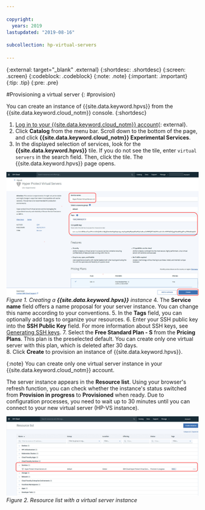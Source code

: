 ```yaml
---

copyright:
  years: 2019
lastupdated: "2019-08-16"

subcollection: hp-virtual-servers

---
```


{:external: target="_blank" .external}
{:shortdesc: .shortdesc}
{:screen: .screen}
{:codeblock: .codeblock}
{:note: .note}
{:important: .important}
{:tip: .tip}
{:pre: .pre}

#Provisioning a virtual server
{: #provision}

You can create an instance of {{site.data.keyword.hpvs}} from the {{site.data.keyword.cloud_notm}} console.
{:shortdesc}

1. [Log in to your {{site.data.keyword.cloud_notm}} account](https://cloud.ibm.com){: external}.
2. Click **Catalog** from the menu bar. Scroll down to the bottom of the page, and click **{{site.data.keyword.cloud_notm}} Experimental Services**.
3. In the displayed selection of services, look for the **{{site.data.keyword.hpvs}}** tile. If you do not see the tile, enter `virtual servers` in the search field. Then, click the tile. The {{site.data.keyword.hpvs}} page opens.

![Creating a **{{site.data.keyword.hpvs}}** instance](image/hpvs_create_instance.jpg "Creating a **{{site.data.keyword.hpvs}}** instance")
*Figure 1. Creating a **{{site.data.keyword.hpvs}}** instance*
4. The **Service name** field offers a name proposal for your server instance. You can change this name according to your conventions.
5. In the **Tags** field, you can optionally add tags to organize your resources.
6. Enter your SSH public key into the **SSH Public Key** field. For more information about SSH keys, see [Generating SSH keys](/docs/services/hp-virtual-servers?topic=hp-virtual-servers-generate_ssh).
7. Select the **Free Standard Plan - S** from the **Pricing Plans**. This plan is the preselected default. You can create only one virtual server with this plan, which is deleted after 30 days.  
8. Click **Create** to provision an instance of {{site.data.keyword.hpvs}}.

{:note}
You can create only one virtual server instance in your {{site.data.keyword.cloud_notm}} account.


The server instance appears in the **Resource list**. Using your browser's refresh function, you can check whether the instance's status switched from **Provision in progress** to **Provisioned** when ready. Due to configuration processes, you need to wait up to 30 minutes until you can connect to your new virtual server (HP-VS instance).

![Resource list with virtual server instances](image/hpvs_resource_list.jpg "Resource list with virtual server instances")
*Figure 2. Resource list with a virtual server instance*
